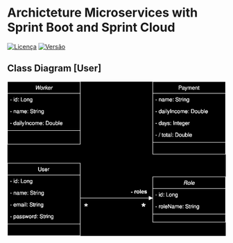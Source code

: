 # Archicteture Microservices with Sprint Boot and Sprint Cloud

[![Licença](https://img.shields.io/badge/Licença-MIT-blue.svg)](LICENSE)
[![Versão](https://img.shields.io/badge/Versão-1.0-green.svg)](CHANGELOG.md)

## Class Diagram [User]

![Web 1](https://github.com/valdirsillva/ms-java-spring-boot/blob/main/diagram/class-diagram-ms-user.drawio.svg)

